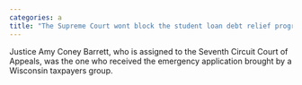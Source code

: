 ```yaml
---
categories: a
title: "The Supreme Court wont block the student loan debt relief program at least for now"
---
```

Justice Amy Coney Barrett, who is assigned to the Seventh Circuit Court of Appeals, was the one who received the emergency application brought by a Wisconsin taxpayers group.